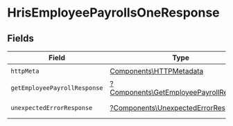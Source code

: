 # HrisEmployeePayrollsOneResponse


## Fields

| Field                                                                                           | Type                                                                                            | Required                                                                                        | Description                                                                                     |
| ----------------------------------------------------------------------------------------------- | ----------------------------------------------------------------------------------------------- | ----------------------------------------------------------------------------------------------- | ----------------------------------------------------------------------------------------------- |
| `httpMeta`                                                                                      | [Components\HTTPMetadata](../../Models/Components/HTTPMetadata.md)                              | :heavy_check_mark:                                                                              | N/A                                                                                             |
| `getEmployeePayrollResponse`                                                                    | [?Components\GetEmployeePayrollResponse](../../Models/Components/GetEmployeePayrollResponse.md) | :heavy_minus_sign:                                                                              | Payrolls                                                                                        |
| `unexpectedErrorResponse`                                                                       | [?Components\UnexpectedErrorResponse](../../Models/Components/UnexpectedErrorResponse.md)       | :heavy_minus_sign:                                                                              | Unexpected error                                                                                |